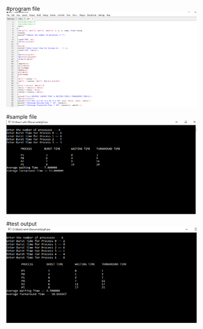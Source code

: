 #program file
![program file](sjfcode.png)

#sample file
![sample output](sjfoutput.png)

#test output
![test output](sjftestoutput.png)
